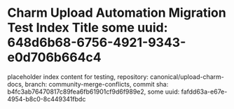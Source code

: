 # Charm Upload Automation Migration Test Index Title some uuid: 648d6b68-6756-4921-9343-e0d706b664c4
 placeholder index content for testing,  repository: canonical/upload-charm-docs,  branch: community-merge-conflicts,  commit sha: b4fc3ab76470817c89fea6fb61901cf9d6f989e2,  some uuid: fafdd63a-e67e-4954-b8c0-8c449341fbdc
